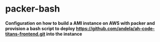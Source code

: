 # packer-bash

#### Configuration on how to build a AMI instance on AWS with packer and provision a bash script to deploy https://github.com/andela/ah-code-titans-frontend.git into the instance

